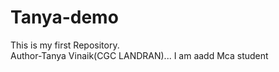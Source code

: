 # Tanya-demo
This is my first Repository.
<br>
Author-Tanya Vinaik(CGC LANDRAN)...
I am aadd Mca student
